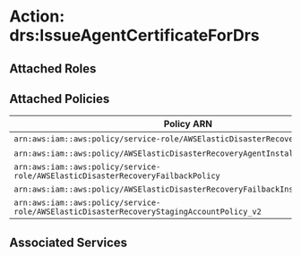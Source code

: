 # Action: drs:IssueAgentCertificateForDrs

## Attached Roles

## Attached Policies

| Policy ARN | Policy Name |
|------------|-------------|
| `arn:aws:iam::aws:policy/service-role/AWSElasticDisasterRecoveryAgentPolicy` | [AWSElasticDisasterRecoveryAgentPolicy](../policies.md#awselasticdisasterrecoveryagentpolicy) |
| `arn:aws:iam::aws:policy/AWSElasticDisasterRecoveryAgentInstallationPolicy` | [AWSElasticDisasterRecoveryAgentInstallationPolicy](../policies.md#awselasticdisasterrecoveryagentinstallationpolicy) |
| `arn:aws:iam::aws:policy/service-role/AWSElasticDisasterRecoveryFailbackPolicy` | [AWSElasticDisasterRecoveryFailbackPolicy](../policies.md#awselasticdisasterrecoveryfailbackpolicy) |
| `arn:aws:iam::aws:policy/AWSElasticDisasterRecoveryFailbackInstallationPolicy` | [AWSElasticDisasterRecoveryFailbackInstallationPolicy](../policies.md#awselasticdisasterrecoveryfailbackinstallationpolicy) |
| `arn:aws:iam::aws:policy/service-role/AWSElasticDisasterRecoveryStagingAccountPolicy_v2` | [AWSElasticDisasterRecoveryStagingAccountPolicy_v2](../policies.md#awselasticdisasterrecoverystagingaccountpolicy_v2) |

## Associated Services


